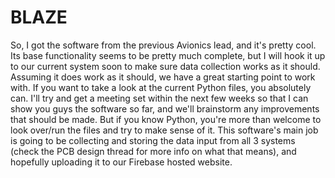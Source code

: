 # BLAZE

So, I got the software from the previous Avionics lead, and it's pretty cool. Its base functionality seems to be pretty much complete, but I will hook it up to our current system soon to make sure data collection works as it should. Assuming it does work as it should, we have a great starting point to work with. If you want to take a look at the current Python files, you absolutely can. I'll try and get a meeting set within the next few weeks so that I can show you guys the software so far, and we'll brainstorm any improvements that should be made. But if you know Python, you're more than welcome to look over/run the files and try to make sense of it. This software's main job is going to be collecting and storing the data input from all 3 systems (check the PCB design thread for more info on what that means), and hopefully uploading it to our Firebase hosted website.
